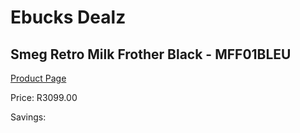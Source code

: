 
# Ebucks Dealz
## Smeg Retro Milk Frother Black - MFF01BLEU
[Product Page](https://www.ebucks.com/web/shop/productSelected.do?prodId=1158896597&catId=704984897)

Price: R3099.00

Savings: 


	